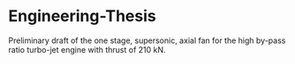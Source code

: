 # Engineering-Thesis
Preliminary draft of the one stage, supersonic, axial fan for the high by-pass ratio turbo-jet engine with thrust of 210 kN.
